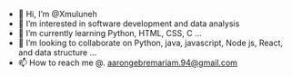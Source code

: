 - 👋 Hi, I’m @Xmuluneh
- 👀 I’m interested in software development and data analysis
- 🌱 I’m currently learning Python, HTML, CSS, C ...
- 💞️ I’m looking to collaborate on Python, java, javascript, Node js, React, and data structure ...
- 📫 How to reach me @. aarongebremariam.94@gmail.com

<!---
Xmuluneh/Xmuluneh is a ✨ special ✨ repository because its `README.md` (this file) appears on your GitHub profile.
You can click the Preview link to take a look at your changes.
--->
